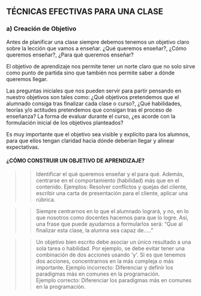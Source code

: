 ## TÉCNICAS EFECTIVAS PARA UNA CLASE

### a) Creación de Objetivo

Antes de planificar una clase siempre debemos tenemos un objetivo claro sobre la lección que vamos a enseñar. ¿Qué queremos enseñar?, ¿Cómo queremos enseñar?, ¿Para qué queremos enseñar?

El objetivo de aprendizaje nos permite tener un norte claro que no solo sirve como punto de partida sino que también nos permite saber a dónde queremos llegar. 

Las preguntas iniciales que nos pueden servir para partir pensando en nuestro objetivos son tales como: ¿Qué objetivos pretendemos que el alumnado consiga tras finalizar cada clase o curso?, ¿Qué habilidades, teorías y/o actitudes pretendemos que consigan tras el proceso de enseñanza? La forma de evaluar durante el curso, ¿es acorde con la formulación inicial de los objetivos planteados?

Es muy importante que el objetivo sea visible y explícito para los alumnos, para que ellos tengan claridad hacia dónde deberían llegar y alinear expectativas. 

#### ¿CÓMO CONSTRUIR UN OBJETIVO DE APRENDIZAJE?

>> Identificar el qué queremos enseñar y el para qué. Además, centrarse en el comportamiento (habilidad) más que en el contenido. Ejemplos: Resolver conflictos y quejas del cliente, escribir una carta de presentación para el cliente, aplicar una rúbrica.

>> Siempre centrarnos en lo que el alumnado logrará, y no, en lo que nosotros como docentes hacemos para que lo logre. Así, una frase que puede ayudarnos a formularlos será: “Que al finalizar esta clase,  la alumna sea capaz de…..”

>> Un objetivo bien escrito debe asociar un único resultado a una sola tarea o habilidad. Por ejemplo, se debe evitar tener una combinación de dos acciones usando 'y'. Si es que tenemos dos acciones, concentrarnos en la más compleja o más importante.
Ejemplo incorrecto: Diferenciar y definir los paradigmas más en comunes en la programación.  
Ejemplo correcto: Diferenciar los paradigmas más en comunes en la programación.
